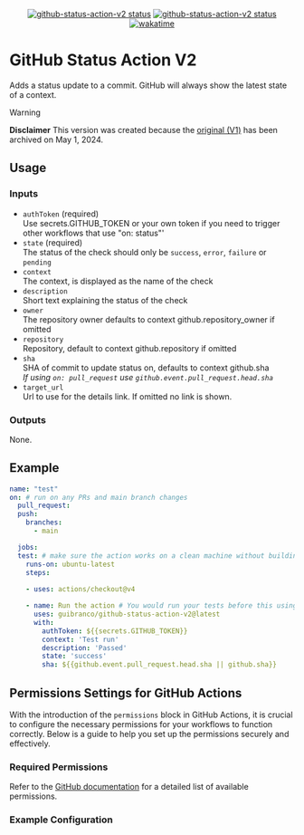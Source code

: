 <p align="center">
  <a href="https://github.com/guibranco/github-status-action-v2"><img alt="github-status-action-v2 status" src="https://github.com/guibranco/github-status-action-v2/workflows/test/badge.svg"></a>
  <a href="https://github.com/guibranco/github-status-action-v2"><img alt="github-status-action-v2 status" src="https://github.com/guibranco/github-status-action-v2/workflows/build/badge.svg"></a>
  <a href="https://wakatime.com/badge/github/guibranco/github-status-action-v2"><img src="https://wakatime.com/badge/github/guibranco/github-status-action-v2.svg" alt="wakatime"></a>
</p>

# GitHub Status Action V2

Adds a status update to a commit. GitHub will always show the latest state of a context.

> [!Warning]
>
>**Disclaimer** This version was created because the [original (V1)](https://github.com/Sibz/github-status-action) has been archived on May 1, 2024.

## Usage

### Inputs

* `authToken` (required)  
Use secrets.GITHUB_TOKEN or your own token if you need to trigger other workflows that use "on: status"'
* `state` (required)  
The status of the check should only be `success`, `error`, `failure` or `pending`
* `context`  
The context, is displayed as the name of the check
* `description`  
Short text explaining the status of the check
* `owner`  
The repository owner defaults to context github.repository_owner if omitted
* `repository`  
Repository, default to context github.repository if omitted
* `sha`  
SHA of commit to update status on, defaults to context github.sha  
*If using `on: pull_request` use `github.event.pull_request.head.sha`*
* `target_url`  
Url to use for the details link. If omitted no link is shown.
  
### Outputs

None.

## Example

```yml
name: "test"
on: # run on any PRs and main branch changes
  pull_request:
  push:
    branches:
      - main

  jobs:
  test: # make sure the action works on a clean machine without building
    runs-on: ubuntu-latest
    steps:
    
    - uses: actions/checkout@v4

    - name: Run the action # You would run your tests before this using the output to set state/desc
      uses: guibranco/github-status-action-v2@latest
      with: 
        authToken: ${{secrets.GITHUB_TOKEN}}
        context: 'Test run'
        description: 'Passed'
        state: 'success'
        sha: ${{github.event.pull_request.head.sha || github.sha}}
```

## Permissions Settings for GitHub Actions

With the introduction of the `permissions` block in GitHub Actions, it is crucial to configure the necessary permissions for your workflows to function correctly. Below is a guide to help you set up the permissions securely and effectively.

### Required Permissions

Refer to the [GitHub documentation](https://docs.github.com/en/actions/writing-workflows/choosing-what-your-workflow-does/controlling-permissions-for-github_token) for a detailed list of available permissions.

### Example Configuration

```yaml

